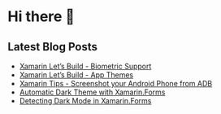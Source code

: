 # Hi there 👋

## Latest Blog Posts
<!-- BLOG-POST-LIST:START -->
- [Xamarin Let’s Build - Biometric Support](https://mikegrant.org.uk/2021/03/08/xamarin-lets-build-biometrics.html)
- [Xamarin Let’s Build - App Themes](https://mikegrant.org.uk/2021/02/22/xamarin-lets-build-app-theme.html)
- [Xamarin Tips - Screenshot your Android Phone from ADB](https://mikegrant.org.uk/2020/09/03/xamarin-tips-screenshot-from-adb.html)
- [Automatic Dark Theme with Xamarin.Forms](https://mikegrant.org.uk/2020/05/03/automatic-dark-mode.html)
- [Detecting Dark Mode in Xamarin.Forms](https://mikegrant.org.uk/2020/04/28/detecting-dark-mode-in-xamarin.forms.html)
<!-- BLOG-POST-LIST:END -->
